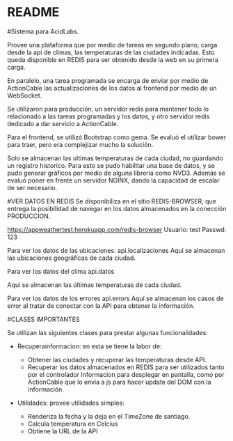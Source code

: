 # README

#Sistema para AcidLabs. 

Provee una plataforma que por medio de tareas en segundo plano, carga desde la api de climas, las temperaturas de las ciudades indicadas. Esto queda disponible en REDIS para ser obtenido desde la web en su primera carga.

En paralelo, una tarea programada se encarga de enviar por medio de ActionCable las actualizaciones de los datos al frontend por medio de un WebSocket.

Se utilizaron para producción, un servidor redis para mantener todo lo relacionado a las tareas programadas y los datos, y otro servidor redis dedicado a dar servicio a ActionCable. 

Para el frontend, se utilizó Bootstrap como gema. Se evaluó el utilizar bower para traer, pero era complejizar mucho la solución.

Solo se almacenan las ultimas temperaturas de cada ciudad, no guardando un registro historico. Para esto se pudo habilitar una base de datos, y se pudo generar gráficos por medio de alguna libreria como NVD3.
Además se evaluó poner en frente un servidor NGINX, dando la capacidad de escalar de ser necesario. 


#VER DATOS EN REDIS
Se disponibiliza en el sitio REDIS-BROWSER, que entrega la posibilidad de navegar en los datos almacenados en la conección PRODUCCION.  

https://appweathertest.herokuapp.com/redis-browser
Usuario: test 
Passwd: 123


Para ver los datos de las ubicaciones:
api.localizaciones 
Aquí se almacenan las ubicaciones geográficas de cada ciudad.


Para ver los datos del clima
api.datos 

Aquí se almacenan las últimas temperaturas de cada ciudad.


Para ver los datos de los errores
api.errors 
Aquí se almacenan los casos de error al tratar de conectar con la API para obtener la información.


#CLASES IMPORTANTES

Se utilizan las siguientes clases para prestar algunas funcionalidades:
- Recuperainformacion: en esta se tiene la labor de:
  - Obtener las ciudades y recuperar las temperaturas desde API. 
  - Recuperar los datos almacenados en REDIS para ser utilizados tanto por el controlador Informacion para desplegar en pantalla, como por ActionCable que lo envia a js para hacer update del DOM con la información. 



- Utilidades: provee utilidades simples:
    + Renderiza la fecha y la deja en el TimeZone de santiago. 
    + Calcula temperatura en Celcius
    + Obtiene la URL de la API


